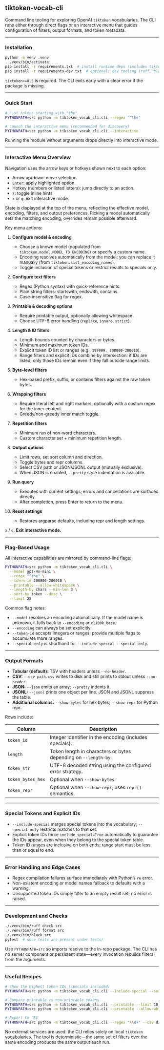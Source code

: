 
## tiktoken-vocab-cli

Command line tooling for exploring OpenAI `tiktoken` vocabularies. The CLI runs either through direct flags or an interactive menu that guides configuration of filters, output formats, and token metadata.

---

### Installation

```bash
python -m venv .venv
. .venv/bin/activate
pip install -r requirements.txt  # install runtime deps (includes tiktoken)
pip install -r requirements-dev.txt  # optional: dev tooling (ruff, black, pytest)
```

`tiktoken>=0.5` is required. The CLI exits early with a clear error if the package is missing.

---

### Quick Start

```bash
# List tokens starting with "the"
PYTHONPATH=src python -m tiktoken_vocab_cli.cli --regex "^the"

# Launch the interactive menu (recommended for discovery)
PYTHONPATH=src python -m tiktoken_vocab_cli.cli --interactive
```

Running the module without arguments drops directly into interactive mode.

---

### Interactive Menu Overview

Navigation uses the arrow keys or hotkeys shown next to each option:

- Arrow up/down: move selection.
- `Enter`: apply highlighted option.
- Hotkey (numbers or listed letters): jump directly to an action.
- `?`: toggle inline hints.
- `x` or `q`: exit interactive mode.

State is displayed at the top of the menu, reflecting the effective model, encoding, filters, and output preferences. Picking a model automatically sets the matching encoding; overrides remain possible afterward.

Key menu actions:

1. **Configure model & encoding**
   - Choose a known model (populated from `tiktoken.model.MODEL_TO_ENCODING`) or specify a custom name.
   - Encoding resolves automatically from the model; you can replace it manually (from `tiktoken.list_encoding_names`).
   - Toggle inclusion of special tokens or restrict results to specials only.

2. **Configure text filters**
   - Regex (Python syntax) with quick-reference hints.
   - Plain string filters: startswith, endswith, contains.
   - Case-insensitive flag for regex.

3. **Printable & decoding options**
   - Require printable output, optionally allowing whitespace.
   - Choose UTF-8 error handling (`replace`, `ignore`, `strict`).

4. **Length & ID filters**
   - Length bounds counted by characters or bytes.
   - Minimum and maximum token IDs.
   - Explicit token ID list or ranges (e.g., `199999, 200000-200010`).
   - Range filters and explicit IDs combine by intersection: if IDs are listed, only those IDs remain even if they fall outside range limits.

5. **Byte-level filters**
   - Hex-based prefix, suffix, or contains filters against the raw token bytes.

6. **Wrapping filters**
   - Require literal left and right markers, optionally with a custom regex for the inner content.
   - Greedy/non-greedy inner match toggle.

7. **Repetition filters**
   - Minimum run of non-word characters.
   - Custom character set + minimum repetition length.

8. **Output options**
   - Limit rows, set sort column and direction.
   - Toggle bytes and repr columns.
   - Select CSV path or JSON/JSONL output (mutually exclusive).
   - When JSON is enabled, `--pretty` style indentation is available.

9. **Run query**
   - Executes with current settings; errors and cancellations are surfaced directly.
   - After completion, press Enter to return to the menu.

0. **Reset settings**
   - Restores argparse defaults, including repr and length settings.

`x` / `q`. **Exit interactive mode.**

---

### Flag-Based Usage

All interactive capabilities are mirrored by command-line flags:

```bash
PYTHONPATH=src python -m tiktoken_vocab_cli.cli \
  --model gpt-4o-mini \
  --regex "^the" \
  --token-id 200000-200010 \
  --printable --allow-whitespace \
  --length-by chars --min-len 3 \
  --sort-by token --desc \
  --limit 25
```

Common flag notes:

- `--model` resolves an encoding automatically. If the model name is unknown, it falls back to `--encoding` or `cl100k_base`.
- `--encoding` can always be set explicitly.
- `--token-id` accepts integers or ranges; provide multiple flags to accumulate more ranges.
- `--special-only` is shorthand for `--include-special --special-only`.

---

### Output Formats

- **Tabular (default):** TSV with headers unless `--no-header`.
- **CSV:** `--csv path.csv` writes to disk and still prints to stdout unless `--no-header`.
- **JSON:** `--json` emits an array; `--pretty` indents it.
- **JSONL:** `--jsonl` prints one object per line. JSON and JSONL suppress the table.
- **Additional columns:** `--show-bytes` for hex bytes; `--show-repr` for Python repr.

Rows include:

| Column            | Description                                              |
| ----------------- | -------------------------------------------------------- |
| `token_id`        | Integer identifier in the encoding (includes specials).  |
| `length`          | Token length in characters or bytes depending on `--length-by`. |
| `token_str`       | UTF-8 decoded string using the configured error strategy. |
| `token_bytes_hex` | Optional when `--show-bytes`.                             |
| `token_repr`      | Optional when `--show-repr`; uses `repr()` semantics.     |

---

### Special Tokens and Explicit IDs

- `--include-special` merges special tokens into the vocabulary; `--special-only` restricts matches to that set.
- Explicit token IDs force `include_special=True` automatically to guarantee the IDs appear, even when they belong to the special token table.
- Token ID ranges are inclusive on both ends; range start must be less than or equal to end.

---

### Error Handling and Edge Cases

- Regex compilation failures surface immediately with Python’s `re` error.
- Non-existent encoding or model names fallback to defaults with a warning.
- Unsupported token IDs simply filter to an empty result set; no error is raised.

---

### Development and Checks

```bash
./.venv/bin/ruff check src
./.venv/bin/ruff format src
./.venv/bin/black src
pytest  # once tests are present under tests/
```

Use `PYTHONPATH=src` so imports resolve to the in-repo package. The CLI has no server component or persistent state—every invocation rebuilds filters from the arguments.

---

### Useful Recipes

```bash
# Show the highest token IDs (specials included)
PYTHONPATH=src python -m tiktoken_vocab_cli.cli --include-special --sort-by id --desc --limit 20

# Compare printable vs non-printable tokens
PYTHONPATH=src python -m tiktoken_vocab_cli.cli --printable --limit 10
PYTHONPATH=src python -m tiktoken_vocab_cli.cli --printable --allow-whitespace --limit 10

# Export to CSV
PYTHONPATH=src python -m tiktoken_vocab_cli.cli --regex "\\d+" --csv digits.csv --limit 200
```

No external services are used: the CLI relies solely on local `tiktoken` vocabularies. The tool is deterministic—the same set of filters over the same encoding produces the same output each run.
